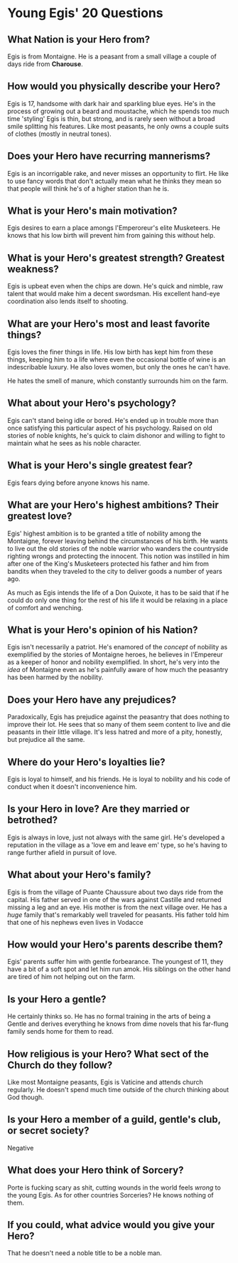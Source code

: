 # Young Egis' 20 Questions

## What Nation is your Hero from?
Egis is from Montaigne.  He is a peasant from a small village a couple of days ride from **Charouse**.

## How would you physically describe your Hero?
Egis is 17, handsome with dark hair and sparkling blue eyes.  He's in the process of growing out a beard and moustache, which he spends too much time 'styling'  Egis is thin, but strong, and is rarely seen without a broad smile splitting his features.  Like most peasants, he only owns a couple suits of clothes (mostly in neutral tones).

## Does your Hero have recurring mannerisms?
Egis is an incorrigable rake, and never misses an opportunity to flirt.  He like to use fancy words that don't actually mean what he thinks they mean so that people will think he's of a higher station than he is.

## What is your Hero's main motivation?
Egis desires to earn a place amongs l'Emperoreur's elite Musketeers.  He knows that his low birth will prevent him from gaining this without help.

## What is your Hero's greatest strength?  Greatest weakness?
Egis is upbeat even when the chips are down.  He's quick and nimble, raw talent that would make him a decent swordsman.  His excellent hand-eye coordination also lends itself to shooting.

## What are your Hero's most and least favorite things?
Egis loves the finer things in life.  His low birth has kept him from these things, keeping him to a life where even the occasional bottle of wine is an indescribable luxury.  He also loves women, but only the ones he can't have.

He hates the smell of manure, which constantly surrounds him on the farm.

## What about your Hero's psychology?
Egis can't stand being idle or bored.  He's ended up in trouble more than once satisfying this particular aspect of his psychology.  Raised on old stories of noble knights, he's quick to claim dishonor and willing to fight to maintain what he sees as his noble character.

## What is your Hero's single greatest fear?
Egis fears dying before anyone knows his name.

## What are your Hero's highest ambitions?  Their greatest love?
Egis' highest ambition is to be granted a title of nobility among the Montaigne, forever leaving behind the circumstances of his birth.  He wants to live out the old stories of the noble warrior who wanders the countryside righting wrongs and protecting the innocent.  This notion was instilled in him after one of the King's Musketeers protected his father and him from bandits when they traveled to the city to deliver goods a number of years ago.

As much as Egis intends the life of a Don Quixote, it has to be said that if he could do only one thing for the rest of his life it would be relaxing in a place of comfort and wenching.

## What is your Hero's opinion of his Nation?
Egis isn't necessarily a patriot.  He's enamored of the *concept* of nobility as exemplified by the stories of Montaigne heroes, he believes in l'Empereur as a keeper of honor and nobility exemplified.  In short, he's very into the *idea* of Montaigne even as he's painfully aware of how much the peasantry has been harmed by the nobility.

## Does your Hero have any prejudices?
Paradoxically, Egis has prejudice against the peasantry that does nothing to improve their lot.  He sees that so many of them seem content to live and die peasants in their little village.  It's less hatred and more of a pity, honestly, but prejudice all the same.

## Where do your Hero's loyalties lie?
Egis is loyal to himself, and his friends.  He is loyal to nobility and his code of conduct when it doesn't inconvenience him.

## Is your Hero in love?  Are they married or betrothed?
Egis is always in love, just not always with the same girl.  He's developed a reputation in the village as a 'love em and leave em' type, so he's having to range further afield in pursuit of love.

## What about your Hero's family?
Egis is from the village of Puante Chaussure about two days ride from the capital.  His father served in one of the wars against Castille and returned missing a leg and an eye.  His mother is from the next village over.  He has a *huge* family that's remarkably well traveled for peasants.  His father told him that one of his nephews even lives in Vodacce

## How would your Hero's parents describe them?
Egis' parents suffer him with gentle forbearance.  The youngest of 11, they have a bit of a soft spot and let him run amok.  His siblings on the other hand are tired of him not helping out on the farm.

## Is your Hero a gentle?
He certainly thinks so.  He has no formal training in the arts of being a Gentle and derives everything he knows from dime novels that his far-flung family sends home for them to read.

## How religious is your Hero?  What sect of the Church do they follow?
Like most Montaigne peasants, Egis is Vaticine and attends church regularly.  He doesn't spend much time outside of the church thinking about God though.

## Is your Hero a member of a guild, gentle's club, or secret society?
Negative

## What does your Hero think of Sorcery?
Porte is fucking scary as shit, cutting wounds in the world feels *wrong* to the young Egis.  As for other countries Sorceries?  He knows nothing of them.

## If you could, what advice would you give your Hero?
That he doesn't need a noble title to be a noble man.
